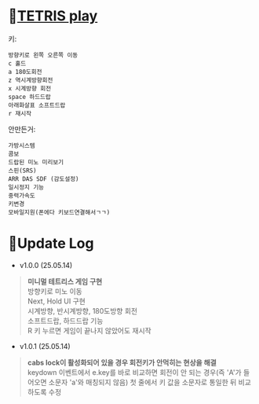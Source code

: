 # 🤍[TETRIS play](https://gyuriling.github.io/Tetris/)

키:
```
방향키로 왼쪽 오른쪽 이동 
c 홀드
a 180도회전
z 역시계방향회전
x 시계방향 회전 
space 하드드랍
아래화살표 소프트드랍
r 재시작 
```

안만든거:
```
가방시스템
콤보 
드랍된 미노 미리보기 
스핀(SRS) 
ARR DAS SDF (감도설정)
일시정지 기능
중력가속도
키변경
모바일지원(폰에다 키보드연결해서ㄱㄱ) 
```




# 🤍Update Log

* v1.0.0 (25.05.14)
> **미니멀 테트리스 게임 구현**<br/>
방향키로 미노 이동<br/>
Next, Hold UI 구현<br/>
시계방향, 반시계방향, 180도방향 회전<br/>
소프트드랍, 하드드랍 기능<br/>
R 키 누르면 게임이 끝나지 않았어도 재시작 <br/>

* v1.0.1 (25.05.14)
> **cabs lock이 활성화되어 있을 경우 회전키가 안먹히는 현상을 해결**<br/>
keydown 이벤트에서 e.key를 바로 비교하면 회전이 안 되는 경우(즉 'A'가 들어오면 소문자 'a'와 매칭되지 않음) 첫 줄에서 키 값을 소문자로 통일한 뒤 비교하도록 수정

